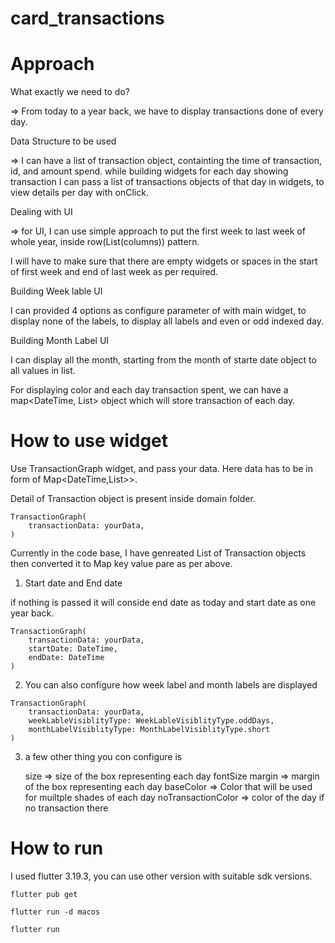 # card_transactions

# Approach

What exactly we need to do?

=> From today to a year back, we have to display transactions done of every day. 

Data Structure to be used

=> I can have a list of transaction object, containting the time of transaction, id, and amount spend.
while building widgets for each day showing transaction I can pass a list of transactions objects of that day in widgets, to view details per day with onClick.


Dealing with UI

=> for UI, I can use simple approach to put the first week  to last week of whole year, inside row(List(columns)) pattern.

I will have to make sure that there are empty widgets or spaces in the start of first week and end of last week as per required. 


Building Week lable UI

I can provided 4 options as configure parameter of with main widget, to display none of the labels, to display all labels and even or odd indexed day.

Building Month Label UI

I can display all the month, starting from the month of starte date object to all values in list.


For displaying color and each day transaction spent, we can have a map<DateTime, List<Transaction>> object which will store transaction of each day. 


# How to use widget

Use TransactionGraph widget, and pass your data. Here data has to be in form of Map<DateTime,List<Transaction>>>.

Detail of Transaction object is present inside domain folder.

```
TransactionGraph(
    transactionData: yourData,
)
```

Currently in the code base, I have genreated List of Transaction objects then converted it to Map key value pare as per above.


1) Start date and End date

if nothing is passed it will conside end date as today and start date as one year back.

```
TransactionGraph(
    transactionData: yourData,
    startDate: DateTime,
    endDate: DateTime
)
```

2) You can also configure how week label and month labels are displayed

```
TransactionGraph(
    transactionData: yourData,
    weekLableVisiblityType: WeekLableVisiblityType.oddDays,
    monthLabelVisiblityType: MonthLabelVisiblityType.short
)
```

3) a few other thing you con configure is 

    size => size of the box representing each day
    fontSize
    margin => margin of the box representing each day
    baseColor => Color that will be used for muiltple shades of each day
    noTransactionColor => color of the day if no transaction there




# How to run 

I used flutter 3.19.3, you can use other version with suitable sdk versions.

```
flutter pub get
```

```
flutter run -d macos 
```

```
flutter run 
```
